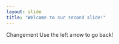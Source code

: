 ```yaml
---
layout: slide
title: "Welcome to our second slide!"
---
```

Changement
Use the left arrow to go back!
